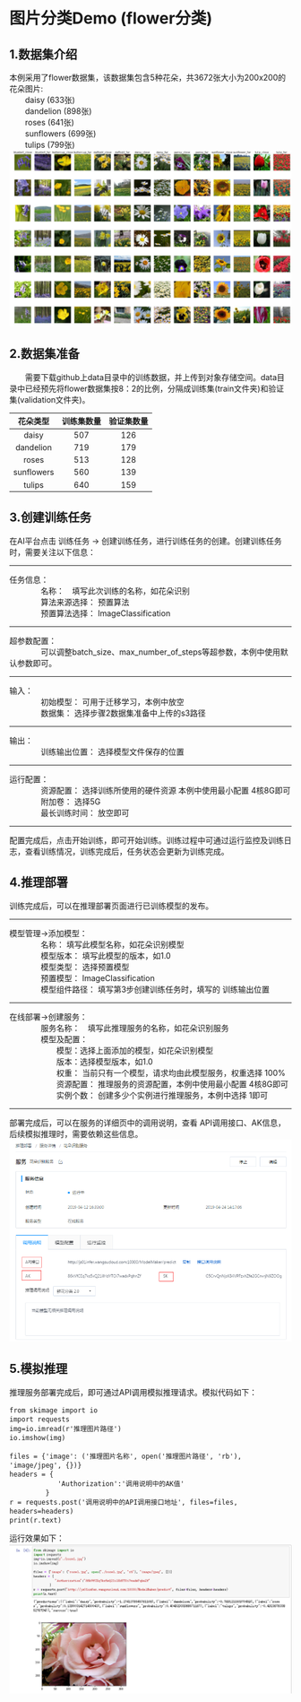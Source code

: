 # 图片分类Demo (flower分类)
## 1.数据集介绍
本例采用了flower数据集，该数据集包含5种花朵，共3672张大小为200x200的花朵图片:  
　　daisy (633张)  
　　dandelion  (898张)  
　　roses  (641张)  
　　sunflowers  (699张)  
　　tulips  (799张)  
![Image text](../images/flowers.png)

## 2.数据集准备
　　需要下载github上data目录中的训练数据，并上传到对象存储空间。data目录中已经预先将flower数据集按8：2的比例，分隔成训练集(train文件夹)和验证集(validation文件夹)。  

| 花朵类型 | 训练集数量 | 验证集数量 |
| :------: | :------: | :------: |
| daisy | 507 | 126 |
| dandelion | 719 | 179 |
| roses | 513 | 128 |
| sunflowers | 560 | 139 |
| tulips | 640 | 159 |

## 3.创建训练任务
在AI平台点击 训练任务 -> 创建训练任务，进行训练任务的创建。创建训练任务时，需要关注以下信息：  
_ _ _
任务信息：  
　　　　名称：　填写此次训练的名称，如花朵识别  
　　　　算法来源选择： 预置算法  
　　　　预置算法选择： ImageClassification  
_ _ _
超参数配置：  
　　　　可以调整batch_size、max_number_of_steps等超参数，本例中使用默认参数即可。  
_ _ _
输入：  
　　　　初始模型： 可用于迁移学习，本例中放空  
　　　　数据集： 选择步骤2数据集准备中上传的s3路径  
_ _ _
输出：  
　　　　训练输出位置： 选择模型文件保存的位置  
_ _ _
运行配置：  
　　　　资源配置： 选择训练所使用的硬件资源 本例中使用最小配置 4核8G即可  
　　　　附加卷： 选择5G  
　　　　最长训练时间： 放空即可  
_ _ _
配置完成后，点击开始训练，即可开始训练。训练过程中可通过运行监控及训练日志，查看训练情况，训练完成后，任务状态会更新为训练完成。  

## 4.推理部署
训练完成后，可以在推理部署页面进行已训练模型的发布。  
_ _ _
模型管理->添加模型：  
　　　　名称： 填写此模型名称，如花朵识别模型  
　　　　模型版本： 填写此模型的版本，如1.0  
　　　　模型类型： 选择预置模型  
　　　　预置模型： ImageClassification  
　　　　模型组件路径： 填写第3步创建训练任务时，填写的 训练输出位置  
_ _ _
在线部署->创建服务：  
　　　　服务名称：　填写此推理服务的名称，如花朵识别服务  
　　　　模型及配置：  
　　　　　　模型：选择上面添加的模型，如花朵识别模型  
　　　　　　版本：选择模型版本，如1.0  
　　　　　　权重： 当前只有一个模型，请求均由此模型服务，权重选择 100%  
　　　　　　资源配置： 推理服务的资源配置，本例中使用最小配置 4核8G即可  
　　　　　　实例个数： 创建多少个实例进行推理服务，本例中选择 1即可  
_ _ _
部署完成后，可以在服务的详细页中的调用说明，查看 API调用接口、AK信息，后续模拟推理时，需要依赖这些信息。  
![Image text](../images/%E8%B0%83%E7%94%A8%E8%AF%B4%E6%98%8E.png)

## 5.模拟推理
推理服务部署完成后，即可通过API调用模拟推理请求。模拟代码如下：  
```
from skimage import io
import requests
img=io.imread(r'推理图片路径')
io.imshow(img)

files = {'image': ('推理图片名称', open('推理图片路径', 'rb'), 'image/jpeg', {})}
headers = {
            'Authorization':'调用说明中的AK值'
         }
r = requests.post('调用说明中的API调用接口地址', files=files, headers=headers) 
print(r.text)

```
运行效果如下：
![Image text](../images/prediect%20demo.png)









